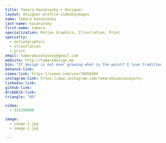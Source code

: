 ```yaml
---
title: Tamara Kazaniwsky • Designer
layout: designer-profile-videobyimages
name: Tamara Kazaniwsky
last-name: kazaniwsky
first-name: tamara
specialization: Motion Graphics, Illustration, Print
specialty:
  - motiongraphics
  - illustration
  - print
email: tamarakazaniwsky@gmail.com
website: http://tamaradesign.me
bio: "If design is not ever growing what is the point? I love traditional media and working with my hands, when I mix digital and physical work, thats where the real fun begins."
behance-link:
vimeo-link: https://vimeo.com/user70856884
instagram-link: https://www.instagram.com/tamarakazaniwskyart/
linkedin-link:
github-link:
dribbble-link:
triangle: "05"

video:
  - 315299680

image:
  - image-1.jpg
  - image-2.jpg

---
```

